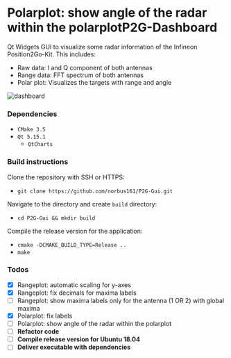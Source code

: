 # Polarplot: show angle of the radar within the polarplotP2G-Dashboard

Qt Widgets GUI to visualize some radar information of the Infineon Position2Go-Kit. 
This includes: 

- Raw data: I and Q component of both antennas
- Range data: FFT spectrum of both antennas
- Polar plot: Visualizes the targets with range and angle

![dashboard](https://github.com/norbus161/P2G-Gui/blob/main/doc/img/dashboard.JPG)

### Dependencies

* `CMake 3.5`
* `Qt 5.15.1`
  * `QtCharts`

### Build instructions

Clone the repository with SSH or HTTPS:

- `git clone https://github.com/norbus161/P2G-Gui.git`

Navigate to the directory and create `build` directory:

- `cd P2G-Gui && mkdir build`

Compile the release version for the application:

- `cmake -DCMAKE_BUILD_TYPE=Release ..`
- `make` 

### Todos

- [x] Rangeplot: automatic scaling for y-axes
- [x] Rangeplot: fix decimals for maxima labels
- [ ] Rangeplot: show maxima labels only for the antenna (1 OR 2) with global maxima
- [x] Polarplot: fix labels 
- [ ] Polarplot: show angle of the radar within the polarplot
- [ ] **Refactor code**
- [ ] **Compile release version for Ubuntu 18.04**
- [ ] **Deliver executable with dependencies**
